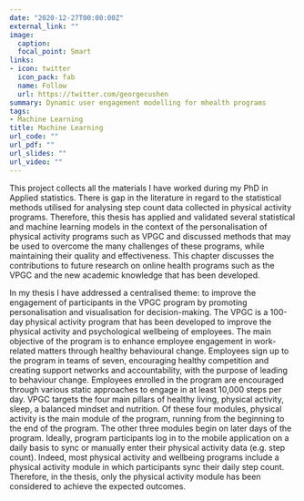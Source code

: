 ```yaml
---
date: "2020-12-27T00:00:00Z"
external_link: ""
image:
  caption: 
  focal_point: Smart
links:
- icon: twitter
  icon_pack: fab
  name: Follow
  url: https://twitter.com/georgecushen
summary: Dynamic user engagement modelling for mhealth programs
tags:
- Machine Learning
title: Machine Learning
url_code: ""
url_pdf: ""
url_slides: ""
url_video: ""
---
```


This project collects all the materials I have worked during my PhD in Applied statistics. There is gap in the literature in regard to the statistical methods utilised for analysing step count data collected in physical activity programs. Therefore, this thesis has applied and validated several statistical and machine learning models in the context of the personalisation of physical activity programs such as VPGC and discussed methods that may be used to overcome the many challenges of these programs, while maintaining their quality and effectiveness. This chapter discusses the contributions to future research on online health programs such as the VPGC and the new academic knowledge that has been developed.

In my thesis I have addressed a centralised theme: to improve the engagement of participants in the VPGC program by promoting personalisation and visualisation for decision-making. The VPGC is a 100-day physical activity program that has been developed to improve the physical activity and psychological wellbeing of employees. The main objective of the program is to enhance employee engagement in work-related matters through healthy behavioural change. Employees sign up to the program in teams of seven, encouraging healthy competition and creating support networks and accountability, with the purpose of leading to behaviour change. Employees enrolled in the program are encouraged through various static approaches to engage in at least 10,000 steps per day. VPGC targets the four main pillars of healthy living, physical activity, sleep, a balanced mindset and nutrition. Of these four modules, physical activity is the main module of the program, running from the beginning to the end of the program. The other three modules begin on later days of the program. Ideally, program participants log in to the mobile application on a daily basis to sync or manually enter their physical activity data (e.g. step count). Indeed, most physical activity and wellbeing programs include a physical activity module in which participants sync their daily step count. Therefore, in the thesis, only the physical activity module has been considered to achieve the expected outcomes.